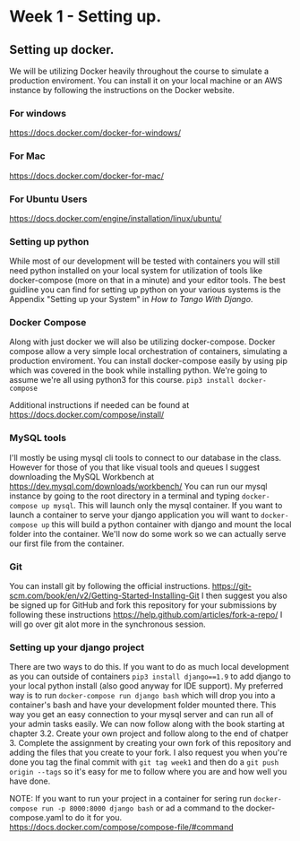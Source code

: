 # Week 1 - Setting up.

## Setting up docker.
We will be utilizing Docker heavily throughout the course to simulate a production enviroment.  You can install it on your local machine or an AWS instance by following the instructions on the Docker website.

### For windows
https://docs.docker.com/docker-for-windows/

### For Mac
https://docs.docker.com/docker-for-mac/

### For Ubuntu Users
https://docs.docker.com/engine/installation/linux/ubuntu/

### Setting up python
While most of our development will be tested with containers you will still need python installed on your local system for utilization of tools like docker-compose (more on that in a minute) and your editor tools.
The best guidline you can find for setting up python on your various systems is the Appendix "Setting up your System" in *How to Tango With Django*.


### Docker Compose
Along with just docker we will also be utilizing docker-compose.  Docker compose allow a very simple local orchestration of containers, simulating a production enviroment.  You can install docker-compose easily by using pip which was covered in the book while installing python. We're going to assume we're all using python3 for this course.
`pip3 install docker-compose`

Additional instructions if needed can be found at https://docs.docker.com/compose/install/

### MySQL tools
I'll mostly be using mysql cli tools to connect to our database in the class.  However for those of you that like visual tools and queues I suggest downloading the MySQL Workbench at https://dev.mysql.com/downloads/workbench/
You can run our mysql instance by going to the root directory in a terminal and typing `docker-compose up mysql`.  This will launch only the mysql container.  If you want to launch a container to serve your django application you will want to `docker-compose up` this will build a python container with django and mount the local folder into the container.  We'll now do some work so we can actually serve our first file from the container.

### Git
You can install git by following the official instructions. https://git-scm.com/book/en/v2/Getting-Started-Installing-Git  I then suggest you also be signed up for GitHub and fork this repository for your submissions by following these instructions https://help.github.com/articles/fork-a-repo/ I will go over git alot more in the synchronous session.

### Setting up your django project
There are two ways to do this.  If you want to do as much local development as you can outside of containers `pip3 install django==1.9` to add django to your local python install (also good anyway for IDE support). My preferred way is to run `docker-compose run django bash` which will drop you into a container's bash and have your development folder mounted there. This way you get an easy connection to your mysql server and can run all of your admin tasks easily.  We can now follow along with the book starting at chapter 3.2.  Create your own project and follow along to the end of chatper 3.  Complete the assignment by creating your own fork of this repository and adding the files that you create to your fork.  I also request you when you're done you tag the final commit with `git tag week1` and then do a `git push origin --tags` so it's easy for me to follow where you are and how well you have done.

NOTE: If you want to run your project in a container for sering run `docker-compose run -p 8000:8000 django bash` or ad a command to the docker-compose.yaml to do it for you. https://docs.docker.com/compose/compose-file/#command






